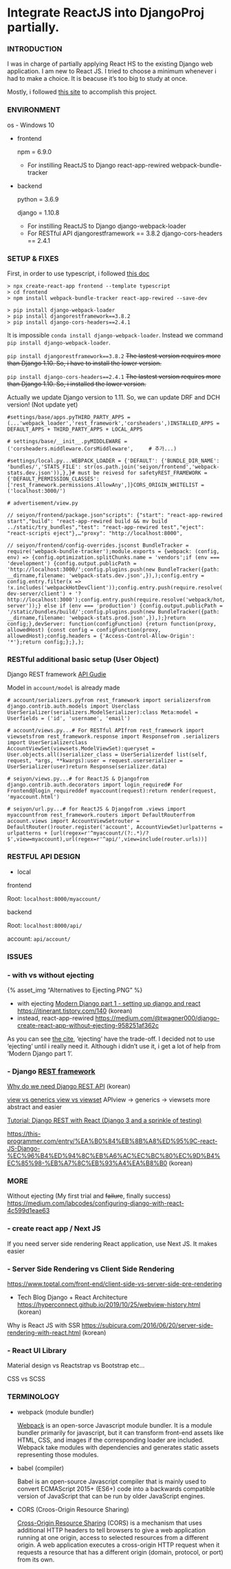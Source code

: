 # Integrate ReactJS into DjangoProj partially.

### INTRODUCTION

I was in charge of partially applying React HS to the existing Django web application. I am new to React JS. I tried to choose a minimum whenever i had to make a choice. It is beacuse it’s too big to study at once.

Mostly, i followed [this site](https://medium.com/@twagner000/django-create-react-app-without-ejecting-958251af362c) to accomplish this project.

### ENVIRONMENT

os - Windows 10

- frontend

    npm = 6.9.0

    - For instilling ReactJS to Django react-app-rewired webpack-bundle-tracker
- backend

    python = 3.6.9

    django = 1.10.8

    - For instilling ReactJS to Django django-webpack-loader
    - For RESTful API djangorestframework == 3.8.2 django-cors-headers == 2.4.1

### SETUP & FIXES

First, in order to use typescript, i followed [this doc](https://create-react-app.dev/docs/adding-typescript/)

```
> npx create-react-app frontend --template typescript
> cd frontend
> npm install webpack-bundle-tracker react-app-rewired --save-dev

> pip install django-webpack-loader
> pip install djangorestframework==3.8.2
> pip install django-cors-headers==2.4.1
```

It is impossible `conda install django-webpack-loader`. Instead we command `pip install django-webpack-loader`.

`pip install djangorestframework==3.8.2` ~~The lastest version requires more than Django 1.10. So, i have to install the lower version.~~

`pip install django-cors-headers==2.4.1` ~~The lastest version requires more than Django 1.10. So, i installed the lower version.~~

Actually we update Django version to 1.11. So, we can update DRF and DCH version! (Not update yet)

```
#settings/base/apps.pyTHIRD_PARTY_APPS = (...'webpack_loader','rest_framework','corsheaders',)INSTALLED_APPS = DEFAULT_APPS + THIRD_PARTY_APPS + LOCAL_APPS
```

```
# settings/base/__init__.pyMIDDLEWARE = ('corsheaders.middleware.CorsMiddleware',     # 추가...)
```

```
#settings/local.py...WEBPACK_LOADER = {'DEFAULT': {'BUNDLE_DIR_NAME': 'bundles/','STATS_FILE': str(os.path.join('seiyon/frontend','webpack-stats.dev.json')),},}# must be reivesd for safetyREST_FRAMEWORK = {'DEFAULT_PERMISSION_CLASSES': ['rest_framework.permissions.AllowAny',]}CORS_ORIGIN_WHITELIST =      ('localhost:3000/')
```

```
# advertisement/view.py
```

```
// seiyon/frontend/package.json"scripts": {"start": "react-app-rewired start","build": "react-app-rewired build && mv build ../static/try_bundles","test": "react-app-rewired test","eject": "react-scripts eject"},…"proxy": "http://localhost:8000",
```

```
// seiyon/frontend/config-overrides.jsconst BundleTracker = require('webpack-bundle-tracker');module.exports = {webpack: (config, env) => {config.optimization.splitChunks.name = 'vendors';if (env === 'development') {config.output.publicPath = 'http://localhost:3000/';config.plugins.push(new BundleTracker({path: __dirname,filename: 'webpack-stats.dev.json',}),);config.entry = config.entry.filter(x => !x.includes('webpackHotDevClient'));config.entry.push(require.resolve('webpack-dev-server/client') + '?http://localhost:3000');config.entry.push(require.resolve('webpack/hot/dev-server'));} else if (env === 'production') {config.output.publicPath = '/static/bundles/build/';config.plugins.push(new BundleTracker({path: __dirname,filename: 'webpack-stats.prod.json',}),);}return config;},devServer: function(configFunction) {return function(proxy, allowedHost) {const config = configFunction(proxy, allowedHost);config.headers = {'Access-Control-Allow-Origin': '*'};return config;};},};
```

### RESTful additional basic setup (User Object)

Django REST framework [API Gudie](https://www.django-rest-framework.org/api-guide/viewsets/#modelviewset)

Model in `account/model` is already made

```
# account/serializers.pyfrom rest_framework import serializersfrom django.contrib.auth.models import Userclass UserSerializer(serializers.ModelSerializer):class Meta:model = Userfields = ('id', 'username', 'email')
```

```
# account/views.py...# For RESTful APIfrom rest_framework import viewsetsfrom rest_framework.response import Responsefrom .serializers import UserSerializerclass AccountViewSet(viewsets.ModelViewSet):queryset = User.objects.all()serializer_class = UserSerializerdef list(self, request, *args, **kwargs):user = request.userserializer = UserSerializer(user)return Response(serializer.data)
```

```
# seiyon/views.py...# for ReactJS & Djangofrom django.contrib.auth.decorators import login_required# For Frontend@login_requireddef myaccount(request):return render(request, 'myaccount.html')
```

```
# seiyon/url.py...# for ReactJS & Djangofrom .views import myaccountfrom rest_framework.routers import DefaultRouterfrom account.views import AccountViewSetrouter = DefaultRouter()router.register('account', AccountViewSet)urlpatterns = urlpatterns + [url(regex=r'^myaccount/(?:.*)/?$',view=myaccount),url(regex=r'^api/',view=include(router.urls))]
```

### RESTFUL API DESIGN

- local

frontend

Root: `localhost:8000/myaccount/`

backend

Root: `localhost:8000/api/`

account: `api/account/`

### ISSUES

### - with vs without ejecting

{% asset_img “Alternatives to Ejecting.PNG” %}

- with ejecting [Modern Django part 1 - setting up django and react](http://v1k45.com/blog/modern-django-part-1-setting-up-django-and-react/) https://itinerant.tistory.com/140 (korean)
- instead, react-app-rewired https://medium.com/@twagner000/django-create-react-app-without-ejecting-958251af362c

As you can see [the cite](https://create-react-app.dev/docs/alternatives-to-ejecting/#docsNav), ‘ejecting’ have the trade-off. I decided not to use ‘ejecting’ until i really need it. Although i didn’t use it, i get a lot of help from ‘Modern Django part 1’.

### - Django [REST framework](https://www.django-rest-framework.org/)

[Why do we need Django REST API](https://medium.com/@whj2013123218/django-rest-api%EC%9D%98-%ED%95%84%EC%9A%94%EC%84%B1%EA%B3%BC-%EA%B0%84%EB%8B%A8%ED%95%9C-%EC%82%AC%EC%9A%A9-%EB%B0%A9%EB%B2%95-a95c6dd195fd) (korean)

[view vs generics view vs viewset](https://devlog.jwgo.kr/2019/11/30/4-way-to-build-api-using-drf/) APIview -> generics -> viewsets more abstract and easier

[Tutorial: Django REST with React (Django 3 and a sprinkle of testing)](https://www.valentinog.com/blog/drf/)

https://this-programmer.com/entry/%EA%B0%84%EB%8B%A8%ED%95%9C-react-JS-Django-%EC%96%B4%ED%94%8C%EB%A6%AC%EC%BC%80%EC%9D%B4%EC%85%98-%EB%A7%8C%EB%93%A4%EA%B8%B0 (korean)

### MORE

Without ejecting (My first trial and ~~failure~~, finally success) https://medium.com/labcodes/configuring-django-with-react-4c599d1eae63

### - create react app / Next JS

If you need server side rendering React application, use Next JS. It makes easier

### - Server Side Rendering vs Client Side Rendering

https://www.toptal.com/front-end/client-side-vs-server-side-pre-rendering

- Tech Blog Django + React Architecture https://hyperconnect.github.io/2019/10/25/webview-history.html (korean)

Why is React JS with SSR https://subicura.com/2016/06/20/server-side-rendering-with-react.html (korean)

### - React UI Library

Material design vs Reactstrap vs Bootstrap etc…

CSS vs SCSS

### TERMINOLOGY

- webpack (module bundler)

    [Webpack](https://en.wikipedia.org/wiki/Webpack) is an open-sorce Javascript module bundler. It is a module bundler primarily for javascript, but it can transform front-end assets like HTML, CSS, and images if the corresponding loader are included. Webpack take modules with dependencies and generates static assets representing those modules.

- babel (compiler)

    Babel is an open-source Javascript compiler that is mainly used to convert ECMAScript 2015+ (ES6+) code into a backwards compatible version of JavaScript that can be run by older JavaScript engines.

- CORS (Croos-Origin Resource Sharing)

    [Cross-Origin Resource Sharing](https://developer.mozilla.org/ko/docs/Web/HTTP/Access_control_CORS) (CORS) is a mechanism that uses additional HTTP headers to tell browsers to give a web application running at one origin, access to selected resources from a different origin. A web application executes a cross-origin HTTP request when it requests a resource that has a different origin (domain, protocol, or port) from its own.

